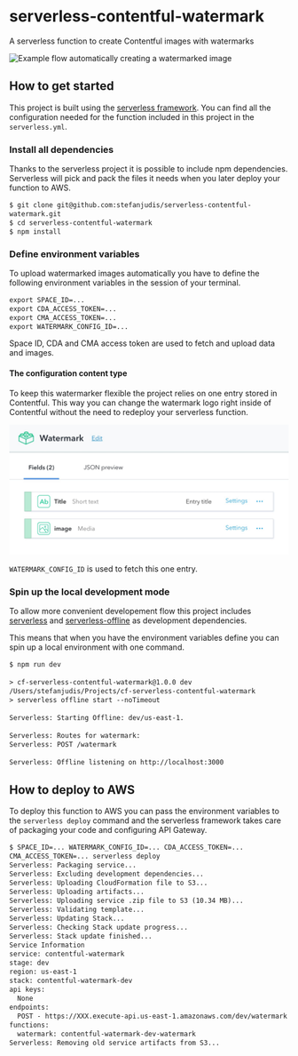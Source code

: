 # serverless-contentful-watermark

A serverless function to create Contentful images with watermarks

![Example flow automatically creating a watermarked image](./example.gif)

## How to get started

This project is built using the [serverless framework](https://www.serverless.com). You can find all the configuration needed for the function included in this project in the `serverless.yml`.

### Install all dependencies

Thanks to the serverless project it is possible to include npm dependencies. Serverless will pick and pack the files it needs when you later deploy your function to AWS.

```
$ git clone git@github.com:stefanjudis/serverless-contentful-watermark.git
$ cd serverless-contentful-watermark
$ npm install
```

### Define environment variables

To upload watermarked images automatically you have to define the following environment variables in the session of your terminal.

```
export SPACE_ID=...
export CDA_ACCESS_TOKEN=...
export CMA_ACCESS_TOKEN=...
export WATERMARK_CONFIG_ID=...
```

Space ID, CDA and CMA access token are used to fetch and upload data and images.

#### The configuration content type

To keep this watermarker flexible the project relies on one entry stored in Contentful. This way you can change the watermark logo right inside of Contentful without the need to redeploy your serverless function.

![Content type controlling the watermark generation](./watermark-type.jpg)

`WATERMARK_CONFIG_ID` is used to fetch this one entry.

### Spin up the local development mode

To allow more convenient developement flow this project includes [serverless](https://serverless.com/) and [serverless-offline](https://www.npmjs.com/package/serverless-offline) as development dependencies.

This means that when you have the environment variables define you can spin up a local environment with one command.

```
$ npm run dev

> cf-serverless-contentful-watermark@1.0.0 dev /Users/stefanjudis/Projects/cf-serverless-contentful-watermark
> serverless offline start --noTimeout

Serverless: Starting Offline: dev/us-east-1.

Serverless: Routes for watermark:
Serverless: POST /watermark

Serverless: Offline listening on http://localhost:3000
```

## How to deploy to AWS

To deploy this function to AWS you can pass the environment variables to the `serverless deploy` command and the serverless framework takes care of packaging your code and configuring API Gateway.

```
$ SPACE_ID=... WATERMARK_CONFIG_ID=... CDA_ACCESS_TOKEN=... CMA_ACCESS_TOKEN=... serverless deploy
Serverless: Packaging service...
Serverless: Excluding development dependencies...
Serverless: Uploading CloudFormation file to S3...
Serverless: Uploading artifacts...
Serverless: Uploading service .zip file to S3 (10.34 MB)...
Serverless: Validating template...
Serverless: Updating Stack...
Serverless: Checking Stack update progress...
Serverless: Stack update finished...
Service Information
service: contentful-watermark
stage: dev
region: us-east-1
stack: contentful-watermark-dev
api keys:
  None
endpoints:
  POST - https://XXX.execute-api.us-east-1.amazonaws.com/dev/watermark
functions:
  watermark: contentful-watermark-dev-watermark
Serverless: Removing old service artifacts from S3...
```
